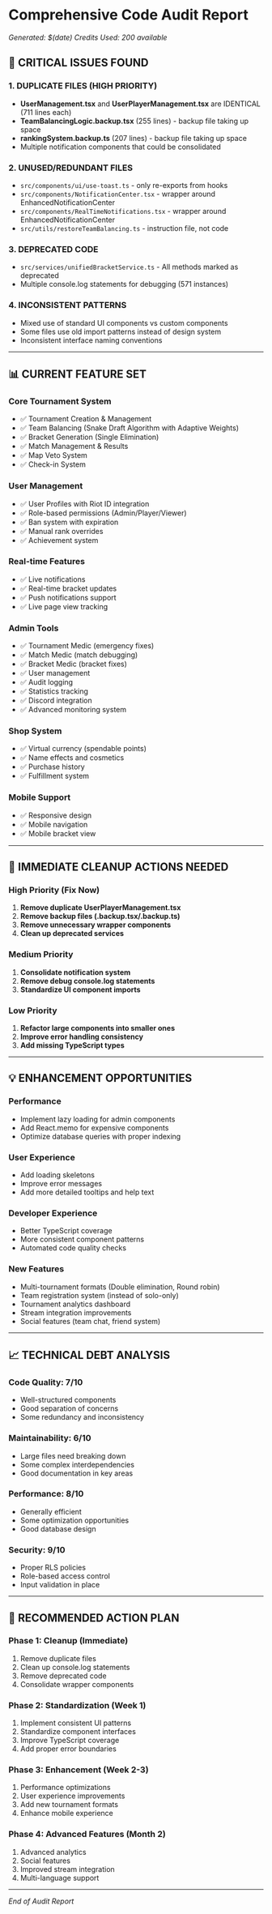 # Comprehensive Code Audit Report
*Generated: $(date)*
*Credits Used: 200 available*

## 🚨 CRITICAL ISSUES FOUND

### 1. DUPLICATE FILES (HIGH PRIORITY)
- **UserManagement.tsx** and **UserPlayerManagement.tsx** are IDENTICAL (711 lines each)
- **TeamBalancingLogic.backup.tsx** (255 lines) - backup file taking up space
- **rankingSystem.backup.ts** (207 lines) - backup file taking up space
- Multiple notification components that could be consolidated

### 2. UNUSED/REDUNDANT FILES
- `src/components/ui/use-toast.ts` - only re-exports from hooks
- `src/components/NotificationCenter.tsx` - wrapper around EnhancedNotificationCenter
- `src/components/RealTimeNotifications.tsx` - wrapper around EnhancedNotificationCenter
- `src/utils/restoreTeamBalancing.ts` - instruction file, not code

### 3. DEPRECATED CODE
- `src/services/unifiedBracketService.ts` - All methods marked as deprecated
- Multiple console.log statements for debugging (571 instances)

### 4. INCONSISTENT PATTERNS
- Mixed use of standard UI components vs custom components
- Some files use old import patterns instead of design system
- Inconsistent interface naming conventions

---

## 📊 CURRENT FEATURE SET

### Core Tournament System
- ✅ Tournament Creation & Management
- ✅ Team Balancing (Snake Draft Algorithm with Adaptive Weights)
- ✅ Bracket Generation (Single Elimination)
- ✅ Match Management & Results
- ✅ Map Veto System
- ✅ Check-in System

### User Management
- ✅ User Profiles with Riot ID integration
- ✅ Role-based permissions (Admin/Player/Viewer)
- ✅ Ban system with expiration
- ✅ Manual rank overrides
- ✅ Achievement system

### Real-time Features
- ✅ Live notifications
- ✅ Real-time bracket updates
- ✅ Push notifications support
- ✅ Live page view tracking

### Admin Tools
- ✅ Tournament Medic (emergency fixes)
- ✅ Match Medic (match debugging)
- ✅ Bracket Medic (bracket fixes)
- ✅ User management
- ✅ Audit logging
- ✅ Statistics tracking
- ✅ Discord integration
- ✅ Advanced monitoring system

### Shop System
- ✅ Virtual currency (spendable points)
- ✅ Name effects and cosmetics
- ✅ Purchase history
- ✅ Fulfillment system

### Mobile Support
- ✅ Responsive design
- ✅ Mobile navigation
- ✅ Mobile bracket view

---

## 🔧 IMMEDIATE CLEANUP ACTIONS NEEDED

### High Priority (Fix Now)
1. **Remove duplicate UserPlayerManagement.tsx**
2. **Remove backup files (.backup.tsx/.backup.ts)**
3. **Remove unnecessary wrapper components**
4. **Clean up deprecated services**

### Medium Priority
1. **Consolidate notification system**
2. **Remove debug console.log statements**
3. **Standardize UI component imports**

### Low Priority
1. **Refactor large components into smaller ones**
2. **Improve error handling consistency**
3. **Add missing TypeScript types**

---

## 💡 ENHANCEMENT OPPORTUNITIES

### Performance
- Implement lazy loading for admin components
- Add React.memo for expensive components
- Optimize database queries with proper indexing

### User Experience
- Add loading skeletons
- Improve error messages
- Add more detailed tooltips and help text

### Developer Experience
- Better TypeScript coverage
- More consistent component patterns
- Automated code quality checks

### New Features
- Multi-tournament formats (Double elimination, Round robin)
- Team registration system (instead of solo-only)
- Tournament analytics dashboard
- Stream integration improvements
- Social features (team chat, friend system)

---

## 📈 TECHNICAL DEBT ANALYSIS

### Code Quality: 7/10
- Well-structured components
- Good separation of concerns
- Some redundancy and inconsistency

### Maintainability: 6/10
- Large files need breaking down
- Some complex interdependencies
- Good documentation in key areas

### Performance: 8/10
- Generally efficient
- Some optimization opportunities
- Good database design

### Security: 9/10
- Proper RLS policies
- Role-based access control
- Input validation in place

---

## 🎯 RECOMMENDED ACTION PLAN

### Phase 1: Cleanup (Immediate)
1. Remove duplicate files
2. Clean up console.log statements
3. Remove deprecated code
4. Consolidate wrapper components

### Phase 2: Standardization (Week 1)
1. Implement consistent UI patterns
2. Standardize component interfaces
3. Improve TypeScript coverage
4. Add proper error boundaries

### Phase 3: Enhancement (Week 2-3)
1. Performance optimizations
2. User experience improvements
3. Add new tournament formats
4. Enhance mobile experience

### Phase 4: Advanced Features (Month 2)
1. Advanced analytics
2. Social features
3. Improved stream integration
4. Multi-language support

---

*End of Audit Report*